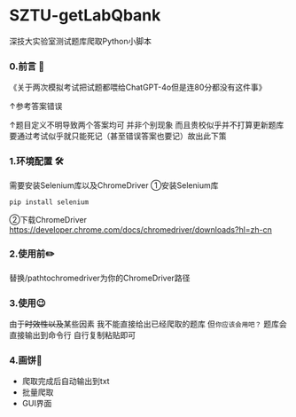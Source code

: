 # SZTU-getLabQbank
深技大实验室测试题库爬取Python小脚本
### 0.前言 💭
《关于两次模拟考试把试题都喂给ChatGPT-4o但是连80分都没有这件事》

↑参考答案错误

↑题目定义不明导致两个答案均可
并非个别现象 而且贵校似乎并不打算更新题库 要通过考试似乎就只能死记（甚至错误答案也要记）故出此下策

### 1.环境配置 🛠️
需要安装Selenium库以及ChromeDriver
①安装Selenium库
```
pip install selenium
```
②下载ChromeDriver
https://developer.chrome.com/docs/chromedriver/downloads?hl=zh-cn

### 2.使用前✏️
替换/pathtochromedriver为你的ChromeDriver路径

### 3.使用😉
由于~~时效性以及~~某些因素 我不能直接给出已经爬取的题库 但`你应该会用吧？`
题库会直接输出到命令行 自行复制粘贴即可

### 4.画饼🥞
- 爬取完成后自动输出到txt
- 批量爬取
- GUI界面
